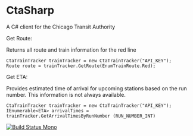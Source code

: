 # CtaSharp
A C# client for the Chicago Transit Authority

Get Route:

Returns all route and train information for the red line

```
CtaTrainTracker trainTracker = new CtaTrainTracker("API_KEY");
Route route = trainTracker.GetRoute(EnumTrainRoute.Red);
```

Get ETA:

Provides estimated time of arrival for upcoming stations based on the run number. This information is not always available.

```
CtaTrainTracker trainTracker = new CtaTrainTracker("API_KEY");
IEnumerable<ETA> arrivalTimes = trainTracker.GetArrivalTimesByRunNumber (RUN_NUMBER_INT)
```

[![Build Status Mono](https://travis-ci.org/SergueiFedorov/CtaSharp.svg?branch=master)](https://travis-ci.org/SergueiFedorov/CtaSharp)
